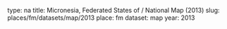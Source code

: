 type: na
title: Micronesia, Federated States of / National Map (2013)
slug: places/fm/datasets/map/2013
place: fm
dataset: map
year: 2013
